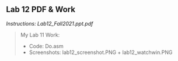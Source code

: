 ## Lab 12 PDF & Work

*Instructions: Lab12_Fall2021.ppt.pdf*

>My Lab 11 Work:
>* Code: Do.asm
>* Screenshots: lab12_screenshot.PNG + lab12_watchwin.PNG

